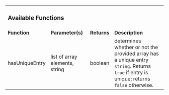 <table>
	<td colspan="12"><h3>Available Functions</h3></td>
	<tr>
		<td colspan="2"><strong>Function</strong></td>
		<td colspan="3"><strong>Parameter(s)</strong></td>
		<td colspan="3"><strong>Returns</strong></td>
		<td colspan="4"><strong>Description</strong></td>
	</tr>
	<tr>
	<td colspan="2">hasUniqueEntry</td>
	<td colspan="3">list of array elements, string</td>
	<td colspan="3">boolean</td>
	<td colspan="4">determines whether or not the provided array has a unique entry <code>string</code>. Returns <code>true</code> if entry is unique; returns <code>false</code> otherwise.</td>
	</tr>
</table>